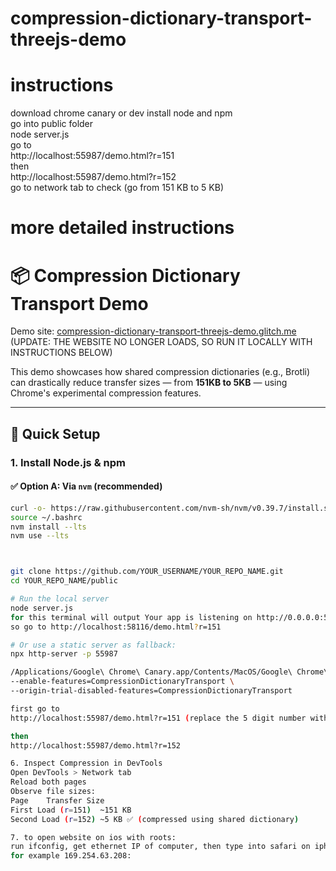 # compression-dictionary-transport-threejs-demo

# instructions
download chrome canary or dev
install node and npm <br>
go into public folder <br>
node server.js <br>
go to <br>
http://localhost:55987/demo.html?r=151 <br>
then <br>
http://localhost:55987/demo.html?r=152 <br>
go to network tab to check (go from 151 KB to 5 KB) <br>



# more detailed instructions
# 📦 Compression Dictionary Transport Demo

Demo site: [compression-dictionary-transport-threejs-demo.glitch.me](https://compression-dictionary-transport-threejs-demo.glitch.me/)
(UPDATE: THE WEBSITE NO LONGER LOADS, SO RUN IT LOCALLY WITH INSTRUCTIONS BELOW)

This demo showcases how shared compression dictionaries (e.g., Brotli) can drastically reduce transfer sizes — from **151KB to 5KB** — using Chrome's experimental compression features.

---

## 🚀 Quick Setup

### 1. Install Node.js & npm

#### ✅ Option A: Via `nvm` (recommended)
```bash
curl -o- https://raw.githubusercontent.com/nvm-sh/nvm/v0.39.7/install.sh | bash
source ~/.bashrc
nvm install --lts
nvm use --lts



git clone https://github.com/YOUR_USERNAME/YOUR_REPO_NAME.git
cd YOUR_REPO_NAME/public

# Run the local server
node server.js
for this terminal will output Your app is listening on http://0.0.0.0:58116
so go to http://localhost:58116/demo.html?r=151

# Or use a static server as fallback:
npx http-server -p 55987

/Applications/Google\ Chrome\ Canary.app/Contents/MacOS/Google\ Chrome\ Canary \
--enable-features=CompressionDictionaryTransport \
--origin-trial-disabled-features=CompressionDictionaryTransport

first go to
http://localhost:55987/demo.html?r=151 (replace the 5 digit number with what u see on terminal)

then
http://localhost:55987/demo.html?r=152

6. Inspect Compression in DevTools
Open DevTools > Network tab
Reload both pages
Observe file sizes:
Page	Transfer Size
First Load (r=151)	~151 KB
Second Load (r=152)	~5 KB ✅ (compressed using shared dictionary)

7. to open website on ios with roots:
run ifconfig, get ethernet IP of computer, then type into safari on iphone: ethernetIP:58116/demo.html?r=151
for example 169.254.63.208:



